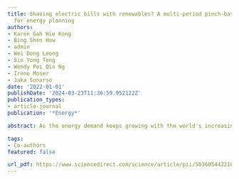```yaml
---
title: Shaving electric bills with renewables? A multi-period pinch-based methodology
  for energy planning
authors:
- Karen Gah Hie Kong
- Bing Shen How
- admin
- Wei Dong Leong
- Sin Yong Teng
- Wendy Pei Qin Ng
- Irene Moser
- Jaka Sunarso
date: '2022-01-01'
publishDate: '2024-03-23T11:36:59.952122Z'
publication_types:
- article-journal
publication: '*Energy*'

abstract: As the energy demand keeps growing with the world's increasing population, concerns have arisen about the carbon emissions that contribute to critical environmental issues. These environmental concerns drive many nations to commit themselves in pursuing sustainable energy resources. Different process integration techniques have been developed to achieve a viable energy planning sector. In reference to the literature review, the use of time-sliced based models in optimization problems is still sparse. Hence, this paper aims to develop a time-sliced based optimization model that can be integrated into energy integration models. With that, a multi-period pinch-based methodology (targeting, scheduling, and optimization) for electric power systems with the hybridization of renewables and fossil-based energy is proposed. The prospective framework is designed to meet the emissions limit, fulfil energy demand, and minimize the electricity bill. An illustrative case study in Malaysia incorporated with an actual billing system is used to demonstrate the effectiveness of the proposed framework. The results show that it is capable of reducing the total electricity bill by 35% and achieving a 71% reduction of emissions by using solar PV as the renewables.

tags:
- Co-authors
featured: false

url_pdf: https://www.sciencedirect.com/science/article/pii/S0360544221025688
---
```

